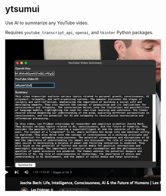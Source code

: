# ytsumui

Use AI to summarize any YouTube video.

Requires `youtube_transcript_api`, `openai`, and `tkinter` Python packages.

![media/screenshot.png](media/screenshot.png)
